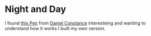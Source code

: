 # Night and Day
I found [this Pen](https://codepen.io/DXC/pen/aKwYRz) from [Daniel Constance](https://codepen.io/DXC) interesteing and wanting to understand how it works I built my own version.
